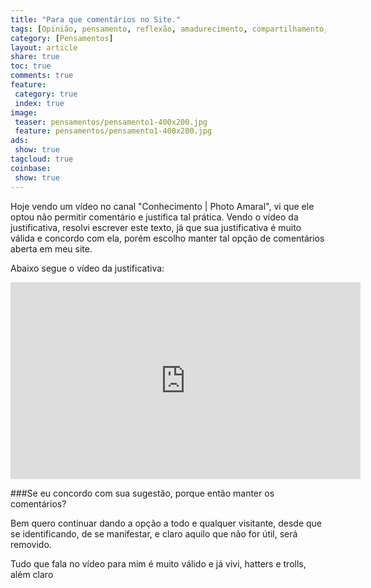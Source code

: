 ```yaml
---
title: "Para que comentários no Site." 
tags: [Opinião, pensamento, reflexão, amadurecimento, compartilhamento, aprendizado, Ideia, posição, politica, comentário, site, fala, democracia, entendimento, desentendimento, desserviço, empatia, senso comum, bom senso, vampiros sociais, engenharia social, massa, manipulação, cultura invertida, desumanidade, hatters, troll]
category: [Pensamentos]
layout: article
share: true
toc: true
comments: true
feature:
 category: true
 index: true
image:
 teaser: pensamentos/pensamento1-400x200.jpg
 feature: pensamentos/pensamento1-400x200.jpg
ads: 
 show: true
tagcloud: true
coinbase:
 show: true
---
```

Hoje vendo um vídeo no canal "Conhecimento | Photo Amaral", vi que ele optou não permitir comentário e justifica tal prática. Vendo o vídeo da justificativa, resolvi escrever este texto, já que sua justificativa é muito válida e concordo com ela, porém escolho manter tal opção de comentários aberta em meu site.

<!--more--> 
 
Abaixo segue o vídeo da justificativa: 

<iframe width="560" height="315" src="https://www.youtube.com/embed/hU6ey_2socU" frameborder="0" allowfullscreen></iframe>

###Se eu concordo com sua sugestão, porque então manter os comentários?

Bem quero continuar dando a opção a todo e qualquer visitante, desde que se identificando, de se manifestar, e claro aquilo que não for útil, será removido.

Tudo que fala no vídeo para mim é muito válido e já vivi, hatters e trolls, além claro